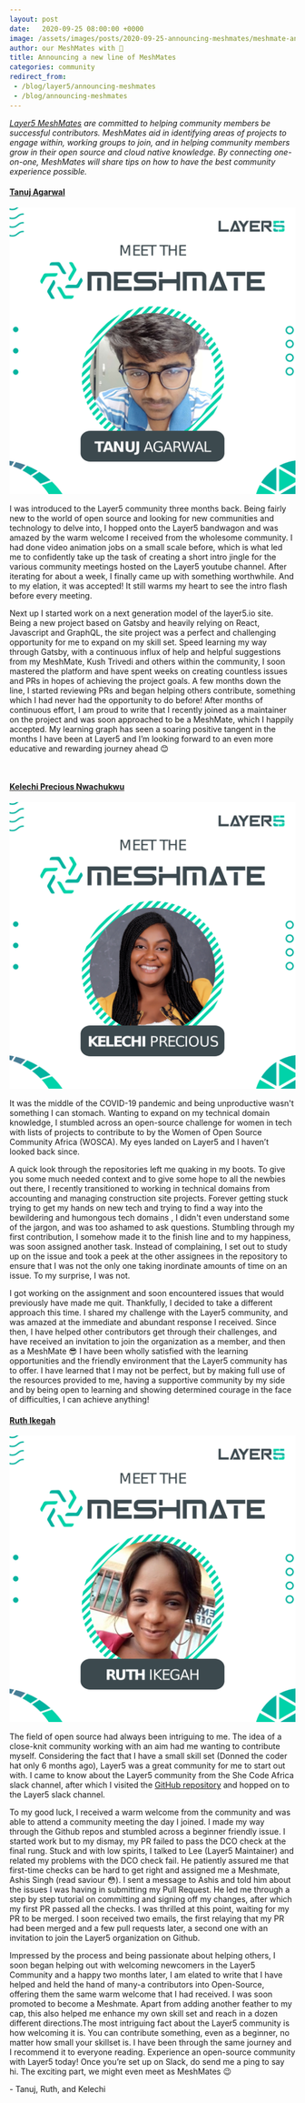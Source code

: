 ```yaml
---
layout: post
date:   2020-09-25 08:00:00 +0000
image: /assets/images/posts/2020-09-25-announcing-meshmates/meshmate-announcement.png
author: our MeshMates with 🤍
title: Announcing a new line of MeshMates 
categories: community
redirect_from: 
 - /blog/layer5/announcing-meshmates
 - /blog/announcing-meshmates
---
```

_[Layer5 MeshMates](/community/meshmates) are committed to helping community members be successful contributors. MeshMates aid in identifying areas of projects to engage within, working groups to join, and in helping community members grow in their open source and cloud native knowledge. By connecting one-on-one, MeshMates will share tips on how to have the best community experience possible._

<h4> <a href="https://layer5.io/community/members/tanuj-agarwal"> Tanuj Agarwal </a></h4>

 <img src="/assets/images/posts/2020-09-25-announcing-meshmates/meshmate-tanuj-agarwal.png" class="image-right" height="50%" />
<p>
I was introduced to the Layer5 community three months back. Being fairly new to the world of open source and looking for new communities and technology to delve into, I hopped onto the Layer5 bandwagon and was amazed by the warm welcome I received from the wholesome community. I had done video animation jobs on a small scale before, which is what led me to confidently take up the task of creating a short intro jingle for the various community meetings hosted on the Layer5 youtube channel. After iterating for about a week, I finally came up with something worthwhile. And to my elation, it was accepted! It still warms my heart to see the intro flash before every meeting.
</p>
<p>
Next up I started work on a next generation model of the layer5.io site. Being a new project based on Gatsby and heavily relying on React, Javascript and GraphQL, the site project was a perfect and challenging opportunity for me to expand on my skill set. Speed learning my way through Gatsby, with a continuous influx of help and helpful suggestions from my MeshMate, Kush Trivedi and others within the community, I soon mastered the platform and have spent weeks on creating countless issues and PRs in hopes of achieving the project goals. A few months down the line, I started reviewing PRs and began helping others contribute, something which I had never had the opportunity to do  before!  After months of continuous effort, I am proud to write that I recently joined as a maintainer on the project and was soon approached to be a MeshMate, which I happily accepted. My learning graph has seen a soaring positive tangent in the months I have been at Layer5 and I’m looking forward to an even more educative and rewarding journey ahead 😊
</p>

<br />

<h4><a href="https://layer5.io/community/members/kelechi-nwachukwu">Kelechi Precious Nwachukwu </a></h4>
<img src="/assets/images/posts/2020-09-25-announcing-meshmates/meshmate-kelechi-precious.png" class="image-right" height="50%" /> 
<p>
It was the middle of the COVID-19 pandemic and being unproductive wasn't something I can stomach. Wanting to expand on my technical domain knowledge, I stumbled across an open-source challenge for women in tech with lists of projects to contribute to by the Women of Open Source Community Africa (WOSCA). My eyes landed on Layer5 and I haven’t looked back since.
</p>
<p>
A quick look through the repositories left me quaking in my boots. To give you some much needed context and to give some hope to all the newbies out there, I recently transitioned to working in technical domains from accounting and managing construction site projects. Forever getting stuck trying to get my hands on new tech and trying to find a way into the bewildering and humongous tech domains , I didn't even understand some of the jargon, and was too ashamed to ask questions. Stumbling through my first contribution, I somehow made it to the finish line and to my happiness, was soon assigned  another task. Instead of complaining, I set out to study up on the issue and took a peek at the other assignees in the repository to ensure that I was not the only one taking inordinate amounts of time on an issue. To my surprise, I was not.
</p>
<p>
I got working on the assignment and soon encountered issues that would previously have made me quit. Thankfully, I decided to take a different approach this time. I shared my challenge with the Layer5 community, and was amazed at the immediate and abundant response I received. Since then, I have helped other contributors get through their challenges, and have received an invitation to join the organization as a member, and then as a MeshMate 😎 I have been wholly satisfied with the learning opportunities and the friendly environment that the Layer5 community has to offer. I have learned that I may not be perfect, but  by making full use of the resources provided to me, having a supportive community by my side and by being open to learning and showing determined courage in the face of difficulties, I can achieve anything!
</p>

<h4> <a href="https://layer5.io/community/members/ruth-ikegah"> Ruth Ikegah </a></h4>
<img src="/assets/images/posts/2020-09-25-announcing-meshmates/meshmate-ruth-ikegah.png" class="image-right" height="50%" />

<p>
The field of open source had always been intriguing to me. The idea of a close-knit community working with an aim had me wanting to contribute myself. Considering the fact that I have a small skill set (Donned the coder hat only 6 months ago), Layer5 was a great community for me to start out with. I came to know about the Layer5 community from the She Code Africa slack channel, after which I visited the <a href="https://github.com/layer5io">GitHub repository</a> and hopped on to the Layer5 slack channel.
</p>
<p>
To my good luck, I received a warm welcome from the community and was able to attend a community meeting the day I joined. I made my way through the Github repos and stumbled across a beginner friendly issue. I started work but to my dismay, my PR failed to pass the DCO check at the final rung. Stuck and with low spirits,  I talked to Lee (Layer5 Maintainer) and related my problems with the DCO check fail. He patiently assured me that first-time checks can be hard to get right and assigned me a   Meshmate, Ashis Singh (read saviour 😳). I sent a message to Ashis and told him about the issues I was having in submitting my Pull Request.  He  led me through a step by step  tutorial on committing and signing off my changes, after which my first PR passed all the checks. I was thrilled at this point, waiting for my PR to be merged. I soon received two emails, the first relaying that my PR had been merged and a few pull requests later, a second one with an invitation to join the Layer5 organization on Github. 
</p>
<p>
Impressed by the process and being passionate about helping others, I soon began helping out with welcoming newcomers in the Layer5 Community and a happy two months later, I am elated to write that I have helped and held the hand of many-a contributors  into Open-Source, offering them the same warm welcome that I had received. I was soon promoted to become a Meshmate. Apart from adding another feather to my cap, this also helped me enhance my own skill set and reach in a dozen different directions.The most intriguing fact about the Layer5 community is how welcoming it is. You can contribute something, even as a beginner, no matter how small your skillset is. I have been through the same journey and I recommend it to everyone reading. Experience an open-source community with Layer5 today! Once you’re set up on Slack, do send me a ping to say hi. The exciting part, we might even meet as MeshMates 😉
</p>

\- Tanuj, Ruth, and Kelechi
